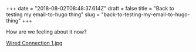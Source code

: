 +++
date = "2018-08-02T08:48:37.614Z"
draft = false
title = "Back to testing my email-to-hugo thing"
slug = "back-to-testing-my-email-to-hugo-thing"
+++

How are we feeling about it now?

[Wired Connection 1.jpg](/images/2018/08/02/wired-connection-1.jpg)